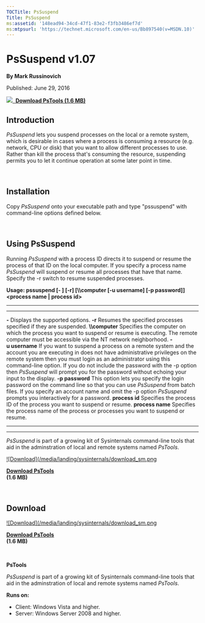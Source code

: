 ```yaml
--- 
TOCTitle: PsSuspend
Title: PsSuspend
ms:assetid: '148ead94-34cd-47f1-83e2-f3fb3486ef7d'
ms:mtpsurl: 'https://technet.microsoft.com/en-us/Bb897540(v=MSDN.10)'
---
```


PsSuspend v1.07
===============

**By Mark Russinovich**

Published: June 29, 2016

[![](/media/landing/sysinternals/download_sm.png)
 **Download PsTools (1.6
MB)**](https://download.sysinternals.com/files/pstools.zip)



## Introduction

*PsSuspend* lets you suspend processes on the local or a remote system,
which is desirable in cases where a process is consuming a resource
(e.g. network, CPU or disk) that you want to allow different processes
to use. Rather than kill the process that's consuming the resource,
suspending permits you to let it continue operation at some later point
in time.

 

## Installation

Copy *PsSuspend* onto your executable path and type "pssuspend" with
command-line options defined below.

 

## Using PsSuspend

Running *PsSuspend* with a process ID directs it to suspend or resume
the process of that ID on the local computer. If you specify a process
name *PsSuspend* will suspend or resume all processes that have that
name. Specify the -r switch to resume suspended processes.

**Usage: pssuspend \[- \] \[-r\] \[\\\\computer \[-u username\] \[-p
password\]\] &lt;process name | process id&gt;**

 
------------------ 
----------------------------------------------------------------------------------------------------------------------------------------------------------------------------------------------------------------------------------------------------------------------------------------------------------------------------------------------------------------------------------
  **-**              Displays the supported options.
  **-r**             Resumes the specified processes specified if they are suspended.
  **\\\\computer**   Specifies the computer on which the process you want to suspend or resume is executing. The remote computer must be accessible via the NT network neighborhood.
  **-u username**    If you want to suspend a process on a remote system and the account you are executing in does not have administrative privileges on the remote system then you must login as an administrator using this command-line option. If you do not include the password with the -p option then *PsSuspend* will prompt you for the password without echoing your input to the display.
  **-p password**    This option lets you specify the login password on the command line so that you can use *PsSuspend* from batch files. If you specify an account name and omit the -p option *PsSuspend* prompts you interactively for a password.
  **process id**     Specifies the process ID of the process you want to suspend or resume.
  **process name**   Specifies the process name of the process or processes you want to suspend or resume.
 
------------------ 
----------------------------------------------------------------------------------------------------------------------------------------------------------------------------------------------------------------------------------------------------------------------------------------------------------------------------------------------------------------------------------

  

*PsSuspend* is part of a growing kit of Sysinternals command-line tools
that aid in the adminstration of local and remote systems named
*PsTools*.

[![Download](/media/landing/sysinternals/download_sm.png
](https://download.sysinternals.com/files/pstools.zip)

[**Download PsTools**  
](https://download.sysinternals.com/files/pstools.zip)**(1.6 MB)**

 


<div class="RightAdRail">

<div>


## Download

  

[![Download](/media/landing/sysinternals/download_sm.png
](https://download.sysinternals.com/files/pstools.zip)

[**Download PsTools**  
](https://download.sysinternals.com/files/pstools.zip)**(1.6 MB)**

 

**PsTools**

*PsSuspend* is part of a growing kit of Sysinternals command-line tools
that aid in the adminstration of local and remote systems named
*PsTools*.

**Runs on:**

-   Client: Windows Vista and higher.
-   Server: Windows Server 2008 and higher.



